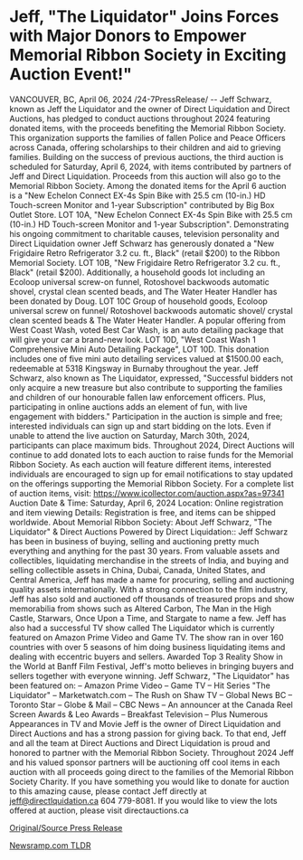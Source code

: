 # Jeff, "The Liquidator" Joins Forces with Major Donors to Empower Memorial Ribbon Society in Exciting Auction Event!"

VANCOUVER, BC, April 06, 2024 /24-7PressRelease/ -- Jeff Schwarz, known as Jeff the Liquidator and the owner of Direct Liquidation and Direct Auctions, has pledged to conduct auctions throughout 2024 featuring donated items, with the proceeds benefiting the Memorial Ribbon Society. This organization supports the families of fallen Police and Peace Officers across Canada, offering scholarships to their children and aid to grieving families.  Building on the success of previous auctions, the third auction is scheduled for Saturday, April 6, 2024, with items contributed by partners of Jeff and Direct Liquidation. Proceeds from this auction will also go to the Memorial Ribbon Society.  Among the donated items for the April 6 auction is a "New Echelon Connect EX-4s Spin Bike with 25.5 cm (10-in.) HD Touch-screen Monitor and 1-year Subscription" contributed by Big Box Outlet Store. LOT 10A, "New Echelon Connect EX-4s Spin Bike with 25.5 cm (10-in.) HD Touch-screen Monitor and 1-year Subscription".  Demonstrating his ongoing commitment to charitable causes, television personality and Direct Liquidation owner Jeff Schwarz has generously donated a "New Frigidaire Retro Refrigerator 3.2 cu. ft., Black" (retail $200) to the Ribbon Memorial Society. LOT 10B, "New Frigidaire Retro Refrigerator 3.2 cu. ft., Black" (retail $200).   Additionally, a household goods lot including an Ecoloop universal screw-on funnel, Rotoshovel backwoods automatic shovel, crystal clean scented beads, and The Water Heater Handler has been donated by Doug. LOT 10C Group of household goods, Ecoloop universal screw on funnel/ Rotoshovel backwoods automatic shovel/ crystal clean scented beads & The Water Heater Handler.  A popular offering from West Coast Wash, voted Best Car Wash, is an auto detailing package that will give your car a brand-new look. LOT 10D, "West Coast Wash 1 Comprehensive Mini Auto Detailing Package", LOT 10D. This donation includes one of five mini auto detailing services valued at $1500.00 each, redeemable at 5318 Kingsway in Burnaby throughout the year.  Jeff Schwarz, also known as The Liquidator, expressed, "Successful bidders not only acquire a new treasure but also contribute to supporting the families and children of our honourable fallen law enforcement officers. Plus, participating in online auctions adds an element of fun, with live engagement with bidders."  Participation in the auction is simple and free; interested individuals can sign up and start bidding on the lots. Even if unable to attend the live auction on Saturday, March 30th, 2024, participants can place maximum bids.  Throughout 2024, Direct Auctions will continue to add donated lots to each auction to raise funds for the Memorial Ribbon Society. As each auction will feature different items, interested individuals are encouraged to sign up for email notifications to stay updated on the offerings supporting the Memorial Ribbon Society.  For a complete list of auction items, visit: https://www.icollector.com/auction.aspx?as=97341  Auction Date & Time: Saturday, April 6, 2024  Location: Online registration and item viewing  Details: Registration is free, and items can be shipped worldwide.  About Memorial Ribbon Society:  About Jeff Schwarz, "The Liquidator" & Direct Auctions Powered by Direct Liquidation:: Jeff Schwarz has been in business of buying, selling and auctioning pretty much everything and anything for the past 30 years. From valuable assets and collectibles, liquidating merchandise in the streets of India, and buying and selling collectible assets in China, Dubai, Canada, United States, and Central America, Jeff has made a name for procuring, selling and auctioning quality assets internationally. With a strong connection to the film industry, Jeff has also sold and auctioned off thousands of treasured props and show memorabilia from shows such as Altered Carbon, The Man in the High Castle, Starwars, Once Upon a Time, and Stargate to name a few. Jeff has also had a successful TV show called The Liquidator which is currently featured on Amazon Prime Video and Game TV. The show ran in over 160 countries with over 5 seasons of him doing business liquidating items and dealing with eccentric buyers and sellers. Awarded Top 3 Reality Show in the World at Banff Film Festival, Jeff's motto believes in bringing buyers and sellers together with everyone winning.  Jeff Schwarz, "The Liquidator" has been featured on: – Amazon Prime Video – Game TV – Hit Series "The Liquidator" – Marketwatch.com  – The Rush on Shaw TV – Global News BC – Toronto Star – Globe & Mail – CBC News – An announcer at the Canada Reel Screen Awards & Leo Awards – Breakfast Television – Plus Numerous Appearances in TV and Movie  Jeff is the owner of Direct Liquidation and Direct Auctions and has a strong passion for giving back.  To that end, Jeff and all the team at Direct Auctions and Direct Liquidation is proud and honored to partner with the Memorial Ribbon Society. Throughout 2024 Jeff and his valued sponsor partners will be auctioning off cool items in each auction with all proceeds going direct to the families of the Memorial Ribbon Society Charity. If you have something you would like to donate for auction to this amazing cause, please contact Jeff directly at jeff@directlquidation.ca 604 779-8081. If you would like to view the lots offered at auction, please visit directauctions.ca 

[Original/Source Press Release](https://www.24-7pressrelease.com/press-release/509867/jeff-the-liquidator-joins-forces-with-major-donors-to-empower-memorial-ribbon-society-in-exciting-auction-event) 

[Newsramp.com TLDR](https://newsramp.com/None) 